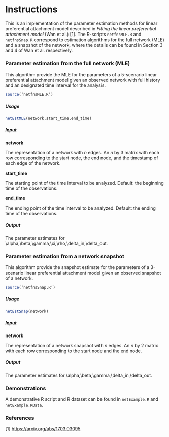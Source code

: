 # Instructions

This is an implementation of the parameter estimation methods for linear preferential attachment model described in _Fitting the linear preferential attachment model_ (Wan et al.) [1]. The R-scripts `netfnsMLE.R` and `netfnsSnap.R` correspond to estimation algorithms for the full network (MLE) and a snapshot of the network, where the details can be found in Section 3 and 4 of Wan et al. respectively.

### Parameter estimation from the full network (MLE)

This algorithm provide the MLE for the parameters of a 5-scenario linear preferential attachment model given an observed network with full history and an designated time interval for the analysis.

```r
source(‘netfnsMLE.R’)
```

##### Usage

```r
netEstMLE(network,start_time,end_time)
```

##### Input

**network**

The representation of a network with _n_ edges. An _n_ by 3 matrix with each row corresponding to the start node, the end node, and the timestamp of each edge of the network.

**start_time**

The starting point of the time interval to be analyzed. Default: the beginning time of the observations.

**end_time**

The ending point of the time interval to be analyzed. Default: the ending time of the observations.

##### Output

The parameter estimates for \alpha,\beta,\gamma,\xi,\rho,\delta_in,\delta_out.


### Parameter estimation from a network snapshot

This algorithm provide the snapshot estimate for the parameters of a 3-scenario linear preferential attachment model given an observed snapshot of a network.

```r
source(‘netfnsSnap.R’)
```

##### Usage

```r
netEstSnap(network)
```

##### Input

**network**

The representation of a network snapshot with _n_ edges. An _n_ by 2 matrix with each row corresponding to the start node and the end node.


##### Output

The parameter estimates for \alpha,\beta,\gamma,\delta_in,\delta_out.


### Demonstrations

A demonstrative R script and R dataset can be found in `netExample.R` and `netExample.RData`.

### References
[1] https://arxiv.org/abs/1703.03095

